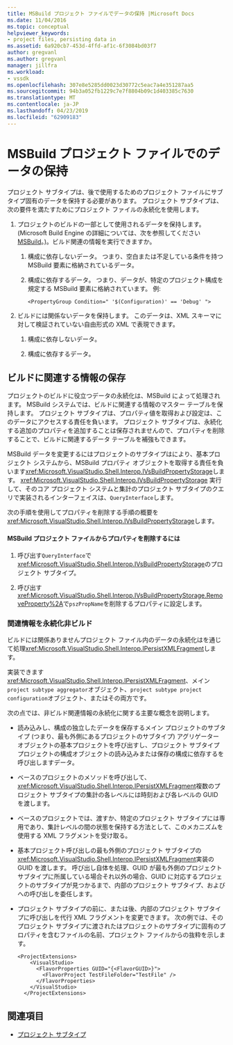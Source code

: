 ```yaml
---
title: MSBuild プロジェクト ファイルでデータの保持 |Microsoft Docs
ms.date: 11/04/2016
ms.topic: conceptual
helpviewer_keywords:
- project files, persisting data in
ms.assetid: 6a920cb7-453d-4ffd-af1c-6f3084bd03f7
author: gregvanl
ms.author: gregvanl
manager: jillfra
ms.workload:
- vssdk
ms.openlocfilehash: 307e8e5285dd0023d30772c5eac7a4e351287aa5
ms.sourcegitcommit: 94b3a052fb1229c7e7f8804b09c1d403385c7630
ms.translationtype: MT
ms.contentlocale: ja-JP
ms.lasthandoff: 04/23/2019
ms.locfileid: "62909183"
---
```

# <a name="persisting-data-in-the-msbuild-project-file"></a>MSBuild プロジェクト ファイルでのデータの保持
プロジェクト サブタイプは、後で使用するためのプロジェクト ファイルにサブタイプ固有のデータを保持する必要があります。 プロジェクト サブタイプは、次の要件を満たすためにプロジェクト ファイルの永続化を使用します。

1. プロジェクトのビルドの一部として使用されるデータを保持します。 (Microsoft Build Engine の詳細については、次を参照してください[MSBuild](../../msbuild/msbuild.md)。)。ビルド関連の情報を実行できますか。

    1. 構成に依存しないデータ。 つまり、空白または不足している条件を持つ MSBuild 要素に格納されているデータ。

    2. 構成に依存するデータ。 つまり、データが、特定のプロジェクト構成を規定する MSBuild 要素に格納されています。 例:

        ```
        <PropertyGroup Condition=" '$(Configuration)' == 'Debug' ">
        ```

2. ビルドには関係ないデータを保持します。 このデータは、XML スキーマに対して検証されていない自由形式の XML で表現できます。

    1. 構成に依存しないデータ。

    2. 構成に依存するデータ。

## <a name="persisting-build-related-information"></a>ビルドに関連する情報の保存
 プロジェクトのビルドに役立つデータの永続化は、MSBuild によって処理されます。 MSBuild システムでは、ビルドに関連する情報のマスター テーブルを保持します。 プロジェクト サブタイプは、プロパティ値を取得および設定は、このデータにアクセスする責任を負います。 プロジェクト サブタイプは、永続化する追加のプロパティを追加することは保存されませんので、プロパティを削除することで、ビルドに関連するデータ テーブルを補強もできます。

 MSBuild データを変更するにはプロジェクトのサブタイプはにより、基本プロジェクト システムから、MSBuild プロパティ オブジェクトを取得する責任を負います<xref:Microsoft.VisualStudio.Shell.Interop.IVsBuildPropertyStorage>します。 <xref:Microsoft.VisualStudio.Shell.Interop.IVsBuildPropertyStorage> 実行して、そのコア プロジェクト システムと集計のプロジェクト サブタイプのクエリで実装されるインターフェイスは、`QueryInterface`します。

 次の手順を使用してプロパティを削除する手順の概要を<xref:Microsoft.VisualStudio.Shell.Interop.IVsBuildPropertyStorage>します。

#### <a name="to-remove-a-property-from-an-msbuild-project-file"></a>MSBuild プロジェクト ファイルからプロパティを削除するには

1. 呼び出す`QueryInterface`で<xref:Microsoft.VisualStudio.Shell.Interop.IVsBuildPropertyStorage>のプロジェクト サブタイプ。

2. 呼び出す<xref:Microsoft.VisualStudio.Shell.Interop.IVsBuildPropertyStorage.RemoveProperty%2A>で`pszPropName`を削除するプロパティに設定します。

### <a name="persisting-non-build-related-information"></a>関連情報を永続化非ビルド
 ビルドには関係ありませんプロジェクト ファイル内のデータの永続化はを通じて処理<xref:Microsoft.VisualStudio.Shell.Interop.IPersistXMLFragment>します。

 実装できます<xref:Microsoft.VisualStudio.Shell.Interop.IPersistXMLFragment>、メイン`project subtype aggregator`オブジェクト、`project subtype project configuration`オブジェクト、またはその両方です。

 次の点では、非ビルド関連情報の永続化に関する主要な概念を説明します。

- 読み込みし、構成の独立したデータを保存するメイン プロジェクトのサブタイプ (つまり、最も外側にあるプロジェクトのサブタイプ) アグリゲーター オブジェクトの基本プロジェクトを呼び出すし、プロジェクト サブタイプ プロジェクトの構成オブジェクトの読み込みまたは保存の構成に依存するを呼び出しますデータ。

- ベースのプロジェクトのメソッドを呼び出して、<xref:Microsoft.VisualStudio.Shell.Interop.IPersistXMLFragment>複数のプロジェクト サブタイプの集計の各レベルには時刻および各レベルの GUID を渡します。

- ベースのプロジェクトでは、渡すか、特定のプロジェクト サブタイプには専用であり、集計レベルの間の状態を保持する方法として、このメカニズムを使用する XML フラグメントを受け取る。

- 基本プロジェクト呼び出しの最も外側のプロジェクト サブタイプの<xref:Microsoft.VisualStudio.Shell.Interop.IPersistXMLFragment>実装の GUID を渡します。 呼び出し自体を処理、GUID が最も外側のプロジェクト サブタイプに所属している場合それ以外の場合、GUID に対応するプロジェクトのサブタイプが見つかるまで、内部のプロジェクト サブタイプ、およびへの呼び出しを委任します。

- プロジェクト サブタイプの前に、または後、内部のプロジェクト サブタイプに呼び出しを代行 XML フラグメントを変更できます。 次の例では、そのプロジェクト サブタイプに渡されたはプロジェクトのサブタイプに固有のプロパティを含むファイルの名前、プロジェクト ファイルからの抜粋を示します。

    ```
    <ProjectExtensions>
        <VisualStudio>
          <FlavorProperties GUID="{<FlavorGUID>}">
            <FlavorProject TestFileFolder="TestFile" />
          </FlavorProperties>
        </VisualStudio>
      </ProjectExtensions>
    ```

## <a name="see-also"></a>関連項目
- [プロジェクト サブタイプ](../../extensibility/internals/project-subtypes.md)